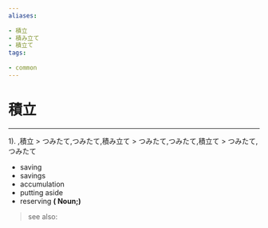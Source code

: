 ```yaml
---
aliases:
    
- 積立
- 積み立て
- 積立て
tags:
    
- common
---
```


# 積立
---
1).
,積立 > つみたて,つみたて,積み立て > つみたて,つみたて,積立て > つみたて,つみたて

- saving
- savings
- accumulation
- putting aside
- reserving
**( Noun;)**
> see also: 
            